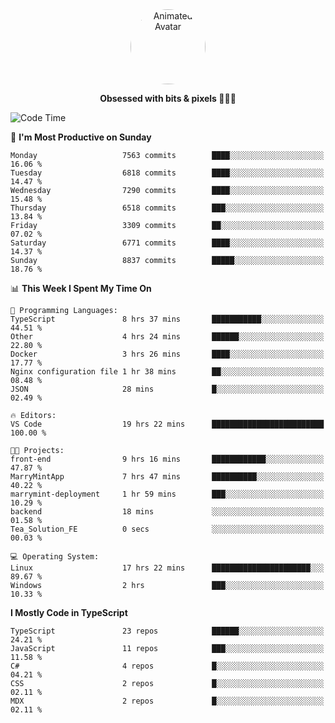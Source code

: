 
<div align="center">
  <img 
    src="https://i.postimg.cc/W1R4TF4j/d6kpuve-c97567cf-518b-4b86-a271-5c89d88d22f7.gif" 
    width="120" 
    height="120" 
    alt="Animated Avatar" 
    style="border-radius: 50%;" 
  />
  
  <strong>Obsessed with bits & pixels 🧑‍💻🎨</strong>
</div>


<!--
### 🛠️ Main Tech Stack

<div align="center">
  <img src="https://cdn.jsdelivr.net/gh/devicons/devicon/icons/javascript/javascript-original.svg" height="25" alt="JavaScript" />
  <img src="https://cdn.jsdelivr.net/gh/devicons/devicon/icons/react/react-original.svg" height="25" alt="React" />
  <img src="https://cdn.jsdelivr.net/gh/devicons/devicon/icons/cplusplus/cplusplus-original.svg" height="25" alt="C++" />
  <img src="https://cdn.jsdelivr.net/gh/devicons/devicon/icons/rust/rust-original.svg" height="25" alt="Rust" />
  <img src="https://cdn.jsdelivr.net/gh/devicons/devicon/icons/java/java-original.svg" height="25" alt="Java" />
  <img src="https://skillicons.dev/icons?i=mysql" height="25" alt="MySQL" />
  <img src="https://skillicons.dev/icons?i=pr" height="25" alt="Premiere Pro" />
</div> -->

<!--START_SECTION:waka-->
![Code Time](http://img.shields.io/badge/Code%20Time-2%2C559%20hrs%2049%20mins-blue)

📅 **I'm Most Productive on Sunday** 

```text
Monday                   7563 commits        ████░░░░░░░░░░░░░░░░░░░░░   16.06 % 
Tuesday                  6818 commits        ████░░░░░░░░░░░░░░░░░░░░░   14.47 % 
Wednesday                7290 commits        ████░░░░░░░░░░░░░░░░░░░░░   15.48 % 
Thursday                 6518 commits        ███░░░░░░░░░░░░░░░░░░░░░░   13.84 % 
Friday                   3309 commits        ██░░░░░░░░░░░░░░░░░░░░░░░   07.02 % 
Saturday                 6771 commits        ████░░░░░░░░░░░░░░░░░░░░░   14.37 % 
Sunday                   8837 commits        █████░░░░░░░░░░░░░░░░░░░░   18.76 % 
```


📊 **This Week I Spent My Time On** 

```text
💬 Programming Languages: 
TypeScript               8 hrs 37 mins       ███████████░░░░░░░░░░░░░░   44.51 % 
Other                    4 hrs 24 mins       ██████░░░░░░░░░░░░░░░░░░░   22.80 % 
Docker                   3 hrs 26 mins       ████░░░░░░░░░░░░░░░░░░░░░   17.77 % 
Nginx configuration file 1 hr 38 mins        ██░░░░░░░░░░░░░░░░░░░░░░░   08.48 % 
JSON                     28 mins             █░░░░░░░░░░░░░░░░░░░░░░░░   02.49 % 

🔥 Editors: 
VS Code                  19 hrs 22 mins      █████████████████████████   100.00 % 

🐱‍💻 Projects: 
front-end                9 hrs 16 mins       ████████████░░░░░░░░░░░░░   47.87 % 
MarryMintApp             7 hrs 47 mins       ██████████░░░░░░░░░░░░░░░   40.22 % 
marrymint-deployment     1 hr 59 mins        ███░░░░░░░░░░░░░░░░░░░░░░   10.29 % 
backend                  18 mins             ░░░░░░░░░░░░░░░░░░░░░░░░░   01.58 % 
Tea_Solution_FE          0 secs              ░░░░░░░░░░░░░░░░░░░░░░░░░   00.03 % 

💻 Operating System: 
Linux                    17 hrs 22 mins      ██████████████████████░░░   89.67 % 
Windows                  2 hrs               ███░░░░░░░░░░░░░░░░░░░░░░   10.33 % 
```

**I Mostly Code in TypeScript** 

```text
TypeScript               23 repos            ██████░░░░░░░░░░░░░░░░░░░   24.21 % 
JavaScript               11 repos            ███░░░░░░░░░░░░░░░░░░░░░░   11.58 % 
C#                       4 repos             █░░░░░░░░░░░░░░░░░░░░░░░░   04.21 % 
CSS                      2 repos             █░░░░░░░░░░░░░░░░░░░░░░░░   02.11 % 
MDX                      2 repos             █░░░░░░░░░░░░░░░░░░░░░░░░   02.11 % 
```




<!--END_SECTION:waka-->

